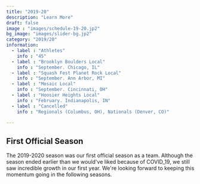 ```yaml
---
title: "2019-20"
description: "Learn More"
draft: false
image : "images/schedule-19-20.jp2"
bg_image: "images/slider-bg.jp2"
category: "2019/20"
information:
  - label : "Athletes"
    info : "45"
  - label : "Brooklyn Boulders Local"
    info : "September. Chicago, IL"
  - label : "Squash Fest Planet Rock Local"
    info : "September. Ann Arbor, MI"
  - label : "Mosaic Local"
    info : "September. Cincinnati, OH"
  - label : "Hoosier Heights Local"
    info : "February. Indianapolis, IN"
  - label : "Cancelled"
    info : "Regionals (Columbus, OH), Nationals (Denver, CO)"

---
```


## First Official Season

The 2019-2020 season was our first official season as a team. Although the season ended earlier than we would've liked because of COVID_19, we still saw incredible growth in our first year. We're looking forward to keeping this momentum going in the following seasons.
